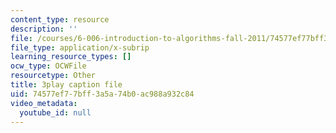 ```yaml
---
content_type: resource
description: ''
file: /courses/6-006-introduction-to-algorithms-fall-2011/74577ef77bff3a5a74b0ac988a932c84_AfSk24UTFS8.srt
file_type: application/x-subrip
learning_resource_types: []
ocw_type: OCWFile
resourcetype: Other
title: 3play caption file
uid: 74577ef7-7bff-3a5a-74b0-ac988a932c84
video_metadata:
  youtube_id: null
---
```

